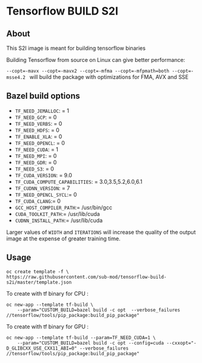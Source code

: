 # Tensorflow BUILD S2I

## About

This S2I image is meant for building tensorflow binaries

Building Tensorflow from source on Linux can give better performance:

`--copt=-mavx --copt=-mavx2 --copt=-mfma --copt=-mfpmath=both --copt=-msse4.2 `
 will build the package with optimizations for FMA, AVX and SSE

## Bazel build options
* `TF_NEED_JEMALLOC`: = 1
* `TF_NEED_GCP`: = 0
* `TF_NEED_VERBS`: = 0
* `TF_NEED_HDFS`: = 0
* `TF_ENABLE_XLA`: = 0
* `TF_NEED_OPENCL`: = 0
* `TF_NEED_CUDA`: = 1
* `TF_NEED_MPI`: = 0
* `TF_NEED_GDR`: = 0
* `TF_NEED_S3`: = 0
* `TF_CUDA_VERSION`: = 9.0
* `TF_CUDA_COMPUTE_CAPABILITIES`: = 3.0,3.5,5.2,6.0,6.1
* `TF_CUDNN_VERSION`: = 7
* `TF_NEED_OPENCL_SYCL`:= 0
* `TF_CUDA_CLANG`:= 0
* `GCC_HOST_COMPILER_PATH`:= /usr/bin/gcc
* `CUDA_TOOLKIT_PATH`:= /usr/lib/cuda
* `CUDNN_INSTALL_PATH`:= /usr/lib/cuda


Larger values of `WIDTH` and `ITERATIONS` will increase the quality of the output image at the expense of greater training time.

## Usage
```
oc create template -f \
https://raw.githubusercontent.com/sub-mod/tensorflow-build-s2i/master/template.json
```


To create with tf binary for CPU :
```
oc new-app --template tf-build \
	--param="CUSTOM_BUILD=bazel build -c opt  --verbose_failures //tensorflow/tools/pip_package:build_pip_package"
```

To create with tf binary for GPU :
```
oc new-app --template tf-build --param=TF_NEED_CUDA=1 \
	--param="CUSTOM_BUILD=bazel build -c opt --config=cuda --cxxopt="-D_GLIBCXX_USE_CXX11_ABI=0" --verbose_failures //tensorflow/tools/pip_package:build_pip_package"
```

